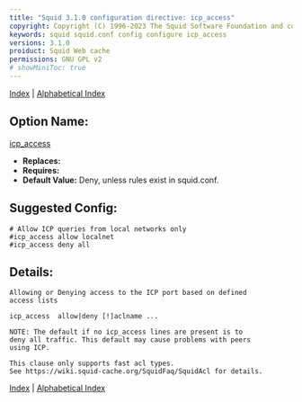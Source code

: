 ```yaml
---
title: "Squid 3.1.0 configuration directive: icp_access"
copyright: Copyright (C) 1996-2023 The Squid Software Foundation and contributors
keywords: squid squid.conf config configure icp_access
versions: 3.1.0
proiduct: Squid Web cache
permissions: GNU GPL v2
# showMiniToc: true
---
```

[Index](index#toc_icp_access) | [Alphabetical Index](index_all#toc_icp_access)

## Option Name:
[icp_access](#icp_access)
 * **Replaces:** 
 * **Requires:** 
 * **Default Value:** Deny, unless rules exist in squid.conf.


## Suggested Config:
```plaintext
# Allow ICP queries from local networks only
#icp_access allow localnet
#icp_access deny all

```

## Details:

	Allowing or Denying access to the ICP port based on defined
	access lists

	icp_access  allow|deny [!]aclname ...

	NOTE: The default if no icp_access lines are present is to
	deny all traffic. This default may cause problems with peers
	using ICP.

	This clause only supports fast acl types.
	See https://wiki.squid-cache.org/SquidFaq/SquidAcl for details.




[Index](index#toc_icp_access) | [Alphabetical Index](index_all#toc_icp_access)


